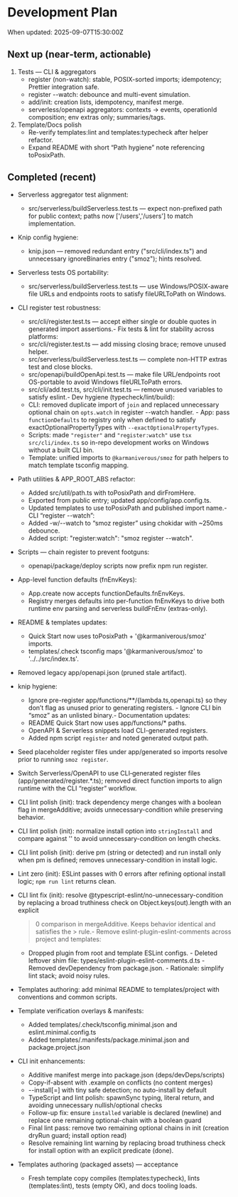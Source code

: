 # Development Plan

When updated: 2025-09-07T15:30:00Z

## Next up (near‑term, actionable)
1) Tests — CLI & aggregators
   - register (non-watch): stable, POSIX-sorted imports; idempotency; Prettier integration safe.
   - register --watch: debounce and multi-event simulation.
   - add/init: creation lists, idempotency, manifest merge.
   - serverless/openapi aggregators: contexts → events, operationId composition; env extras only; summaries/tags.
2) Template/Docs polish
   - Re-verify templates:lint and templates:typecheck after helper refactor.
   - Expand README with short “Path hygiene” note referencing toPosixPath.

## Completed (recent)

- Serverless aggregator test alignment:
  - src/serverless/buildServerless.test.ts — expect non-prefixed path for public context; paths now ['/users','/users'] to match implementation.
- Knip config hygiene:
  - knip.json — removed redundant entry ("src/cli/index.ts") and unnecessary ignoreBinaries entry ("smoz"); hints resolved.
- Serverless tests OS portability:
  - src/serverless/buildServerless.test.ts — use Windows/POSIX-aware file URLs and endpoints roots to satisfy fileURLToPath on Windows.
- CLI register test robustness:
  - src/cli/register.test.ts — accept either single or double quotes in generated import assertions.- Fix tests & lint for stability across platforms:
  - src/cli/register.test.ts — add missing closing brace; remove unused helper.
  - src/serverless/buildServerless.test.ts — complete non-HTTP extras test and close blocks.
  - src/openapi/buildOpenApi.test.ts — make file URL/endpoints root OS-portable to avoid Windows fileURLToPath errors.
  - src/cli/add.test.ts, src/cli/init.test.ts — remove unused variables to satisfy eslint.- Dev hygiene (typecheck/lint/build):
  - CLI: removed duplicate import of `join` and replaced unnecessary optional
    chain on `opts.watch` in register --watch handler.  - App: pass `functionDefaults` to registry only when defined to satisfy
    exactOptionalPropertyTypes with `--exactOptionalPropertyTypes`.
  - Scripts: made `"register"` and `"register:watch"` use `tsx src/cli/index.ts`
    so in-repo development works on Windows without a built CLI bin.
  - Template: unified imports to `@karmaniverous/smoz` for path helpers to
    match template tsconfig mapping.

- Path utilities & APP_ROOT_ABS refactor:
  - Added src/util/path.ts with toPosixPath and dirFromHere.
  - Exported from public entry; updated app/config/app.config.ts.
  - Updated templates to use toPosixPath and published import name.- CLI “register --watch”:
  - Added -w/--watch to “smoz register” using chokidar with ~250ms debounce.
  - Added script: "register:watch": "smoz register --watch".
- Scripts — chain register to prevent footguns:
  - openapi/package/deploy scripts now prefix npm run register.
- App-level function defaults (fnEnvKeys):
  - App.create now accepts functionDefaults.fnEnvKeys.
  - Registry merges defaults into per-function fnEnvKeys to drive both runtime
    env parsing and serverless buildFnEnv (extras-only).
- README & templates updates:
  - Quick Start now uses toPosixPath + '@karmaniverous/smoz' imports.
  - templates/.check tsconfig maps '@karmaniverous/smoz' to '../../src/index.ts'.
- Removed legacy app/openapi.json (pruned stale artifact).
- knip hygiene:
  - Ignore pre-register app/functions/\*\*/{lambda.ts,openapi.ts} so they
    don’t flag as unused prior to generating registers.  - Ignore CLI bin “smoz” as an unlisted binary.- Documentation updates:
  - README Quick Start now uses app/functions/\* paths.
  - OpenAPI & Serverless snippets load CLI-generated registers.
  - Added npm script `register` and noted generated output path.
- Seed placeholder register files under app/generated so imports resolve
  prior to running `smoz register`.
- Switch Serverless/OpenAPI to use CLI‑generated register files
  (app/generated/register.\*.ts); removed direct function imports to align
  runtime with the CLI “register” workflow.
- CLI lint polish (init): track dependency merge changes with a boolean flag in
  mergeAdditive; avoids unnecessary-condition while preserving behavior.
- CLI lint polish (init): normalize install option into `stringInstall` and compare against '' to avoid unnecessary-condition on length checks.
- CLI lint polish (init): derive pm (string or detected) and run install only
  when pm is defined; removes unnecessary-condition in install logic.
- Lint zero (init): ESLint passes with 0 errors after refining optional
  install logic; `npm run lint` returns clean.
- CLI lint fix (init): resolve @typescript-eslint/no-unnecessary-condition by
  replacing a broad truthiness check on Object.keys(out).length with an explicit

  > 0 comparison in mergeAdditive. Keeps behavior identical and satisfies the > rule.- Remove eslint-plugin-eslint-comments across project and templates:
  - Dropped plugin from root and template ESLint configs. - Deleted leftover shim file: types/eslint-plugin-eslint-comments.d.ts - Removed devDependency from package.json. - Rationale: simplify lint stack; avoid noisy rules.

- Templates authoring: add minimal README to templates/project with
  conventions and common scripts.

- Template verification overlays & manifests:
  - Added templates/.check/tsconfig.minimal.json and eslint.minimal.config.ts
  - Added templates/.manifests/package.minimal.json and package.project.json

- CLI init enhancements:
  - Additive manifest merge into package.json (deps/devDeps/scripts)
  - Copy-if-absent with .example on conflicts (no content merges)
  - --install[=<pm>] with tiny safe detection; no auto-install by default
  - TypeScript and lint polish: spawnSync typing, literal return, and
    avoiding unnecessary nullish/optional checks
  - Follow-up fix: ensure `installed` variable is declared (newline) and
    replace one remaining optional-chain with a boolean guard
  - Final lint pass: remove two remaining optional chains in init (creation
    dryRun guard; install option read)
  - Resolve remaining lint warning by replacing broad truthiness check for
    install option with an explicit predicate (done).

- Templates authoring (packaged assets) — acceptance
  - Fresh template copy compiles (templates:typecheck), lints (templates:lint),
    tests (empty OK), and docs tooling loads.